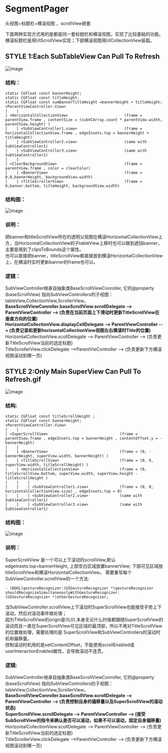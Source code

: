 # SegmentPager
头视图+标题栏+横滚视图 ，scrollView嵌套<br>


下面两种实现方式用的是都是同一套标题栏和横滚视图，实现了比较基础的功能。<br>
横滚标题栏是用UIScrollView实现；下部横滚视图用UICollectionView装载。<br>

## STYLE 1:Each SubTableView Can Pull To Refresh<br>
![image](https://github.com/tiexiu/SegmentPager/blob/master/GIF/Each_SubTableView_Can_Pull_To_Refresh.gif)
<br>

### 结构：<br>

    static CGFloat const bannerHeight;
    static CGFloat const titleHeight;
    static CGFloat const sumBannerTitleHeight =bannerHeight + titleHeight;
    <ParentViewController.View>
    |    |
    | <HorizontalCollectionView>                         (frame = parentView.frame , contentSize = (subVCArray.count * parentView.width, parentView.height) )
    |    | <SubViewController1.view>                     (frame = horizontalCollectionView.frame , edgeInsets.top = bannerHeight + titleHeight)
    |    | <SubViewController2.view>                     (same with SubViewController1)
    |    | <SubViewController3.view>                     (same with SubViewController1)
    |    |
    | <ClearBackgroundView>                              (frame = parentView.frame , color = clearColor)
    |    | <BannerView>                                  (frame = 0,0,bannerHeight, backgroundView.width)
    |    | <TitleScrollerView>                           (frame = 0,banner.bottom, titleHeight, backgroundView.width)

### 结构图：<br>
![image](https://github.com/tiexiu/SegmentPager/blob/master/GIF/style1.gif)
<br>

### 说明：<br>
把banner和titleScrollView所在的透明父视图在横滚HorizontalCollectionView上方，当HorizontalCollectionView的子tableView上移时也可以做到遮挡banner，主要是用到了clipsToBounds这个属性。<br>
也可以直接把banner，titleScrollView都直接放到横滚HorizontalCollectionView上，在横滚时实时更新banner的frame也可以。<br>

### 逻辑：<br>
SubViewController继承自抽象类BaseScrollViewConroller, 它的@property (baseScrollView) 指向SubViewControllers的子视图：tableView,CollectionView,ScrollerView。<br>
**BaseScrollViewConroller.baseScrollView.scrollDelegate --> ParentViewController --> (负责在当前页面上下滑动时更新TitleScrollView在垂直方向的位置)**<br>
**HorizontalCollectionView.displayCellDelegate --> ParentViewController --> (负责记录和更新horizontalCollectionView视图左右横滚时Title的位置)**<br>
HorizontalCollectionView.scollDelegate --> ParentViewController --> (负责更新TitleScrollView当前的选定标题)<br>
TitleScrollerView.clickDelegate -->ParentVieController --> (负责更新下方横滚视图滚动到哪一页)<br>





## STYLE 2:Only Main SuperView Can Pull To Refresh.gif<br>
![image](https://github.com/tiexiu/SegmentPager/blob/master/GIF/Only_Main_SuperView_Can_Pull_To_Refresh.gif)
<br>

### 结构:<br>

    static CGFloat const titleScrollHeight ;
    static CGFloat const bannerHeight;
    <ParentViewController.View>
    |    |
    | <SuperScrollView>                                (frame =  parentView.frame , edgeInsets.top = bannerHeight , contentOffset.y = -bannerHeight)
    |    |
    |    | <BannerView>                                (frame = (0, -bannerHeight, superView.width, bannerHeight) )
    |    | <TitleScrollView>                           (frame = (0, 0, superView.width, titleScrollHeight) )
    |    | <HorizontalCollectionView>                  (frame = (0, titleScrollView.bottom, superView.width, superView.height - titleScrollHeight )
    |    |    |
    |    |    | <SubViewController1.view>              (frame = (0, 0, horizontalCollectionView.size) , edgeInsets.top = 0)
    |    |    | <SubViewController2.view>              (same with SubViewController1)
    |    |    | <SubViewController3.view>              (same with SubViewController1)

### 结构图：<br>
![image](https://github.com/tiexiu/SegmentPager/blob/master/GIF/style2.gif)
<br>

### 说明：<br>
SuperScrollView 是一个可以上下滚动的scrollView,默认edgeInsets.top=bannerHeight, 上部空白区域放置bannerView; 下部可见区域放titleScrollView和横滚HorizontalCollectionView。
需要重写每个SubViewController.scrollView的一个方法:<br>

    - (BOOL)gestureRecognizer:(UIGestureRecognizer *)gestureRecognizer shouldRecognizeSimultaneouslyWithGestureRecognizer:(UIGestureRecognizer *)otherGestureRecognizer;
当SubViewController.scrollView上下滚动时SuperScrollView也能接受手势上下滚动，然后对滚动事件做处理；<br>
因为TitleScrollView的origin是(0,0),本身无论什么时侯都跟随SuperScrollView的滚动而且一直在SuperScrollView可见区域的最顶部，所以不用对TitleScrollView的位置做处理，需要处理的是
SuperScrollView和SubViewControllers的滚动时机和偏移量。<br>
控制滚动时机用的是setContentOffset，不能使用scrollEnabled或userInteractionEnabled属性，会导致滚动不连贯。<br>


### 逻辑:<br>
SubViewController继承自抽象类BaseScrollViewConroller, 它的@property (baseScrollView) 指向SubViewControllers的子视图：tableView,CollectionView,ScrollerView。<br>
**BaseScrollViewConroller.baseScrollView.scrollDelegate --> ParentViewController --> (负责控制自身的偏移量以及SuperScrollView的滚动状态)**<br>
**SuperScrollView.scrollDelegate --> ParentViewController --> (接受SubScrollView的指令来确认是否可以滚动，如果不可以滚动，固定自身偏移量)**<br>
HorizontalCollectionView.scollDelegate --> ParentViewController --> (负责更新TitleScrollView当前的选定标题)<br>
TitleScrollerView.clickDelegate -->ParentVieController --> (负责更新下方横滚视图滚动到哪一页)<br>



